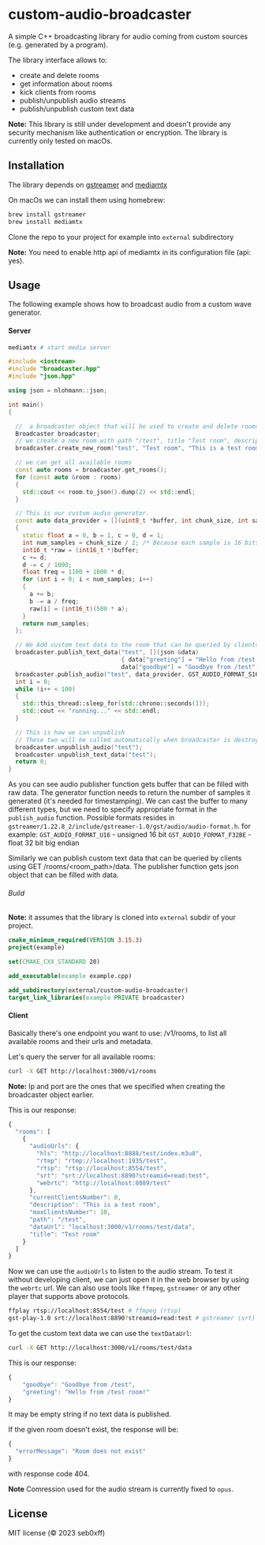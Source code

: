 # custom-audio-broadcaster

A simple C++ broadcasting library for audio coming from custom sources (e.g. generated by a program).

The library interface allows to:

- create and delete rooms
- get information about rooms
- kick clients from rooms
- publish/unpublish audio streams
- publish/unpublish custom text data

**Note:** This library is still under development and doesn't provide any security mechanism like authentication or encryption.
The library is currently only tested on macOs.

## Installation

The library depends on [gstreamer](https://gstreamer.freedesktop.org/) and [mediamtx](https://github.com/bluenviron/mediamtx)

On macOs we can install them using homebrew:

```bash
brew install gstreamer
brew install mediamtx
```

Clone the repo to your project for example into `external` subdirectory

**Note:** You need to enable http api of mediamtx in its configuration file (api: yes).

## Usage

The following example shows how to broadcast audio from a custom wave generator.

#### Server

```bash
mediamtx # start media server
```

```cpp
#include <iostream>
#include "broadcaster.hpp"
#include "json.hpp"

using json = nlohmann::json;

int main()
{

  //  a broadcaster object that will be used to create and delete rooms and publish audio.
  Broadcaster broadcaster;
  // we create a new room with path "/test", title "Test room", description "This is a test room" and max number of clients 10 (by default there's no limit).
  broadcaster.create_new_room("test", "Test room", "This is a test room", 10);

  // we can get all available rooms
  const auto rooms = broadcaster.get_rooms();
  for (const auto &room : rooms)
  {
    std::cout << room.to_json().dump(2) << std::endl;
  }

  // This is our custom audio generator.
  const auto data_provider = [](uint8_t *buffer, int chunk_size, int sample_rate)
  {
    static float a = 0, b = 1, c = 0, d = 1;
    int num_samples = chunk_size / 2; /* Because each sample is 16 bits */
    int16_t *raw = (int16_t *)buffer;
    c += d;
    d -= c / 1000;
    float freq = 1100 + 1000 * d;
    for (int i = 0; i < num_samples; i++)
    {
      a += b;
      b -= a / freq;
      raw[i] = (int16_t)(500 * a);
    }
    return num_samples;
  };

  // We Add custom text data to the room that can be queried by clients using GET /rooms/<room_path>/data
  broadcaster.publish_text_data("test", [](json &data)
                                { data["greeting"] = "Hello from /test room!";
                                data["goodbye"] = "Goodbye from /test"; });
  broadcaster.publish_audio("test", data_provider, GST_AUDIO_FORMAT_S16);
  int i = 0;
  while (i++ < 100)
  {
    std::this_thread::sleep_for(std::chrono::seconds(1));
    std::cout << "running..." << std::endl;
  }

  // This is how we can unpublish
  // These two will be called automatically when broadcaster is destroyed or when we delete the room.
  broadcaster.unpublish_audio("test");
  broadcaster.unpublish_text_data("test");
  return 0;
}
```

As you can see audio publisher function gets buffer that can be filled with raw data. The generator function needs to return the number of samples it generated (it's needed for timestamping). We can cast the buffer to many different types, but we need to specify appropriate format in the `publish_audio` function. Possible formats resides in `gstreamer/1.22.8_2/include/gstreamer-1.0/gst/audio/audio-format.h`.
for example:
`GST_AUDIO_FORMAT_U16` - unsigned 16 bit
`GST_AUDIO_FORMAT_F32BE` - float 32 bit big endian

Similarly we can publish custom text data that can be queried by clients using GET /rooms/<room_path>/data. The publisher function gets json object that can be filled with data.

###### Build

**Note:** it assumes that the library is cloned into `external` subdir of your project.

```cmake
cmake_minimum_required(VERSION 3.15.3)
project(example)

set(CMAKE_CXX_STANDARD 20)

add_executable(example example.cpp)

add_subdirectory(external/custom-audio-broadcaster)
target_link_libraries(example PRIVATE broadcaster)
```

#### Client

Basically there's one endpoint you want to use: /v1/rooms, to list all available rooms and their urls and metadata.

Let's query the server for all available rooms:

```bash
curl -X GET http://localhost:3000/v1/rooms
```

**Note:** Ip and port are the ones that we specified when creating the broadcaster object earlier.

This is our response:

```javascript
{
  "rooms": [
    {
      "audioUrls": {
        "hls": "http://localhost:8888/test/index.m3u8",
        "rtmp": "rtmp://localhost:1935/test",
        "rtsp": "rtsp://localhost:8554/test",
        "srt": "srt://localhost:8890?streamid=read:test",
        "webrtc": "http://localhost:8889/test"
      },
      "currentClientsNumber": 0,
      "description": "This is a test room",
      "maxClientsNumber": 10,
      "path": "/test",
      "dataUrl": "localhost:3000/v1/rooms/test/data",
      "title": "Test room"
    }
  ]
}
```

Now we can use the `audioUrls` to listen to the audio stream.
To test it without developing client, we can just open it
in the web browser by using the `webrtc` url. We can also use tools like `ffmpeg`, `gstreamer` or any other player that supports above protocols.

```bash
ffplay rtsp://localhost:8554/test # ffmpeg (rtsp)
gst-play-1.0 srt://localhost:8890?streamid=read:test # gstreamer (srt)
```

To get the custom text data we can use the `textDataUrl`:

```bash
curl -X GET http://localhost:3000/v1/rooms/test/data
```

This is our response:

```javascript
{
	"goodbye": "Goodbye from /test",
	"greeting": "Hello from /test room!"
}
```

It may be empty string if no text data is published.

If the given room doesn't exist, the response will be:

```javascript
{
  "errorMessage": "Room does not exist"
}
```

with response code 404.

**Note** Comression used for the audio stream is currently fixed to `opus`.

## License

MIT license (© 2023 seb0xff)
